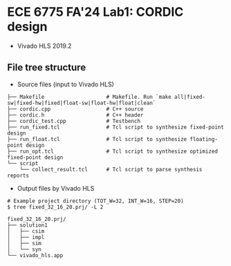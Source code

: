 # ECE 6775 FA'24 Lab1: CORDIC design
- Vivado HLS 2019.2

## File tree structure
- Source files (input to Vivado HLS)

```shell
├── Makefile                    # Makefile. Run `make all|fixed-sw|fixed-hw|fixed|float-sw|float-hw|float|clean`
├── cordic.cpp                  # C++ source
├── cordic.h                    # C++ header
├── cordic_test.cpp             # Testbench
├── run_fixed.tcl               # Tcl script to synthesize fixed-point design
├── run_float.tcl               # Tcl script to synthesize floating-point design
├── run_opt.tcl                 # Tcl script to synthesize optimized fixed-point design
└── script
    └── collect_result.tcl      # Tcl script to parse synthesis reports
```

- Output files by Vivado HLS
```shell
# Example project directory (TOT_W=32, INT_W=16, STEP=20)
$ tree fixed_32_16_20.prj/ -L 2

fixed_32_16_20.prj/
├── solution1
│   ├── csim
│   ├── impl
│   ├── sim
│   └── syn
└── vivado_hls.app
```
